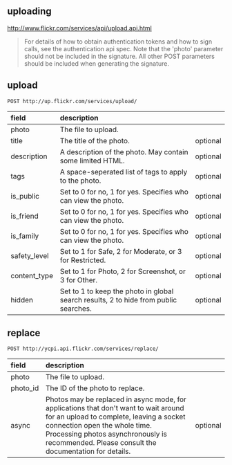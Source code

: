 

## uploading

http://www.flickr.com/services/api/upload.api.html

> For details of how to obtain authentication tokens and how to sign calls, see the authentication api spec. Note that the 'photo' parameter should not be included in the signature. All other POST parameters should be included when generating the signature.

## upload

`POST http://up.flickr.com/services/upload/`

| field | description |  |
|:------|:------------|:-|
| photo | The file to upload. | |
| title | The title of the photo. | optional |
| description | A description of the photo. May contain some limited HTML. | optional |
| tags | A space-seperated list of tags to apply to the photo. | optional |
| is_public | Set to 0 for no, 1 for yes. Specifies who can view the photo. | optional |
| is_friend | Set to 0 for no, 1 for yes. Specifies who can view the photo. | optional |
| is_family | Set to 0 for no, 1 for yes. Specifies who can view the photo. | optional |
| safety_level | Set to 1 for Safe, 2 for Moderate, or 3 for Restricted. | optional |
| content_type | Set to 1 for Photo, 2 for Screenshot, or 3 for Other. | optional |
| hidden | Set to 1 to keep the photo in global search results, 2 to hide from public searches. | optional |

## replace

`POST http://ycpi.api.flickr.com/services/replace/`

| field | description |  |
|:------|:------------|:-|
| photo | The file to upload. | |
| photo_id | The ID of the photo to replace. | |
| async | Photos may be replaced in async mode, for applications that don't want to wait around for an upload to complete, leaving a socket connection open the whole time. Processing photos asynchronously is recommended. Please consult the documentation for details. | optional |

